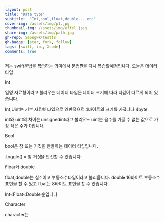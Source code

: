 ```yaml
---
layout: post
title: "Data type"
subtitle:  "Int,bool,float,double... etc"
cover-img: /assets/img/p1.jpg
thumbnail-img: /assets/img/effel.jpeg
share-img: /assets/img/path.jpg
gh-repo: Seongwk/testts
gh-badge: [star, fork, follow]
tags: [swift, ios, Xcode]
comments: true
---
```


저는 swift문법을 복습하는 의미에서 문법편을 다시 복습할예정입니다.
오늘은 데이터 타입

Int

일명 자료형이라고 불리우는 데이터 타입은 데이터 크기에 따라 타입이 다르게 되어 있습니다.

Int,Uint는 기본 자료형 타입으로 잃반적으로 4바이트의 크기를 가집니다 4byte

int와 uint의 차이는 unsignedint라고 불리우느 uint는 음수를 가질 수 없는 값으로 가장 작은 수가 0입니다.

Bool

bool은 참 또는 거짓을 판별하는 데이터 타입입니다.

.toggle() = 참 거짓을 반전할 수 있습니다.

Float와 double

float,double는 실수이고 부동소수타입이라고 불리웁니다.
double 16바이트 부동소수 표현을 할 수 있고 float는 8바이트 표현을 할 수 있습니다.

Int<Float<Double 순입니다

Character

character는 
